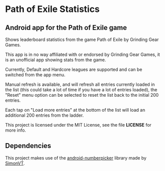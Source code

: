 Path of Exile Statistics
========================

Android app for the Path of Exile game
--------------------------------------

Shows leaderboard statistics from the game Path of Exile by Grinding Gear Games.

This app is in no way affiliated with or endorsed by Grinding Gear Games, it is an unofficial app showing stats from the game.

Currently, Default and Hardcore leagues are supported and can be switched from the app menu.

Manual refresh is available, and will refresh all entries currently loaded in the list (this could take a lot of time if you have a lot of entries loaded), the "Reset" menu option can be selected to reset the list back to the initial 200 entries.

Each tap on "Load more entries" at the bottom of the list will load an additional 200 entries from the ladder.

This project is licensed under the MIT License, see the file **LICENSE** for more info.

Dependencies
------------

This project makes use of the [android-numberpicker](https://github.com/SimonVT/android-numberpicker) library made by [SimonVT](https://github.com/SimonVT).
